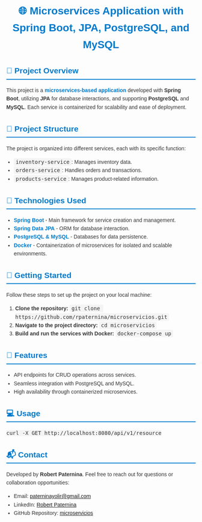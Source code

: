 <!DOCTYPE html>
<html lang="en">
<head>
    <meta charset="UTF-8">
    <meta name="viewport" content="width=device-width, initial-scale=1.0">
    <title>README - Microservices Project</title>
    <style>
        body {
            font-family: Arial, sans-serif;
            color: #333;
            line-height: 1.6;
        }
        h1, h2, h3 {
            color: #007acc;
        }
        h1 {
            text-align: center;
        }
        h2 {
            border-bottom: 2px solid #007acc;
            padding-bottom: 5px;
        }
        code {
            background-color: #f4f4f4;
            padding: 2px 5px;
            border-radius: 3px;
            font-size: 1em;
        }
        ul {
            padding-left: 20px;
        }
        .logo {
            display: block;
            margin: 0 auto;
            width: 200px;
        }
        .highlight {
            color: #007acc;
            font-weight: bold;
        }
    </style>
</head>
<body>

<h1>🌐 Microservices Application with Spring Boot, JPA, PostgreSQL, and MySQL</h1>

<h2>📖 Project Overview</h2>
<p>This project is a <span class="highlight">microservices-based application</span> developed with <strong>Spring Boot</strong>, utilizing <strong>JPA</strong> for database interactions, and supporting <strong>PostgreSQL</strong> and <strong>MySQL</strong>. Each service is containerized for scalability and ease of deployment.</p>

<h2>📂 Project Structure</h2>
<p>The project is organized into different services, each with its specific function:</p>
<ul>
    <li><code>inventory-service</code>: Manages inventory data.</li>
    <li><code>orders-service</code>: Handles orders and transactions.</li>
    <li><code>products-service</code>: Manages product-related information.</li>
</ul>

<h2>🚀 Technologies Used</h2>
<ul>
    <li><span class="highlight">Spring Boot</span> - Main framework for service creation and management.</li>
    <li><span class="highlight">Spring Data JPA</span> - ORM for database interaction.</li>
    <li><span class="highlight">PostgreSQL & MySQL</span> - Databases for data persistence.</li>
    <li><span class="highlight">Docker</span> - Containerization of microservices for isolated and scalable environments.</li>
</ul>

<h2>🔧 Getting Started</h2>
<p>Follow these steps to set up the project on your local machine:</p>
<ol>
    <li><strong>Clone the repository:</strong> <code>git clone https://github.com/rpaternina/microservicios.git</code></li>
    <li><strong>Navigate to the project directory:</strong> <code>cd microservicios</code></li>
    <li><strong>Build and run the services with Docker:</strong> <code>docker-compose up</code></li>
</ol>

<h2>🌟 Features</h2>
<ul>
    <li>API endpoints for CRUD operations across services.</li>
    <li>Seamless integration with PostgreSQL and MySQL.</li>
    <li>High availability through containerized microservices.</li>
</ul>

<h2>💻 Usage</h2>
<pre><code>curl -X GET http://localhost:8080/api/v1/resource</code></pre>

<h2>📬 Contact</h2>
<p>Developed by <strong>Robert Paternina</strong>. Feel free to reach out for questions or collaboration opportunities:</p>
<ul>
    <li>Email: <a href="mailto:paterninayolir@gmail.com">paterninayolir@gmail.com</a></li>
    <li>LinkedIn: <a href="https://www.linkedin.com/in/robert-paternina/">Robert Paternina</a></li>
    <li>GitHub Repository: <a href="https://github.com/rpaternina/microservicios">microservicios</a></li>
</ul>

</body>
</html>
